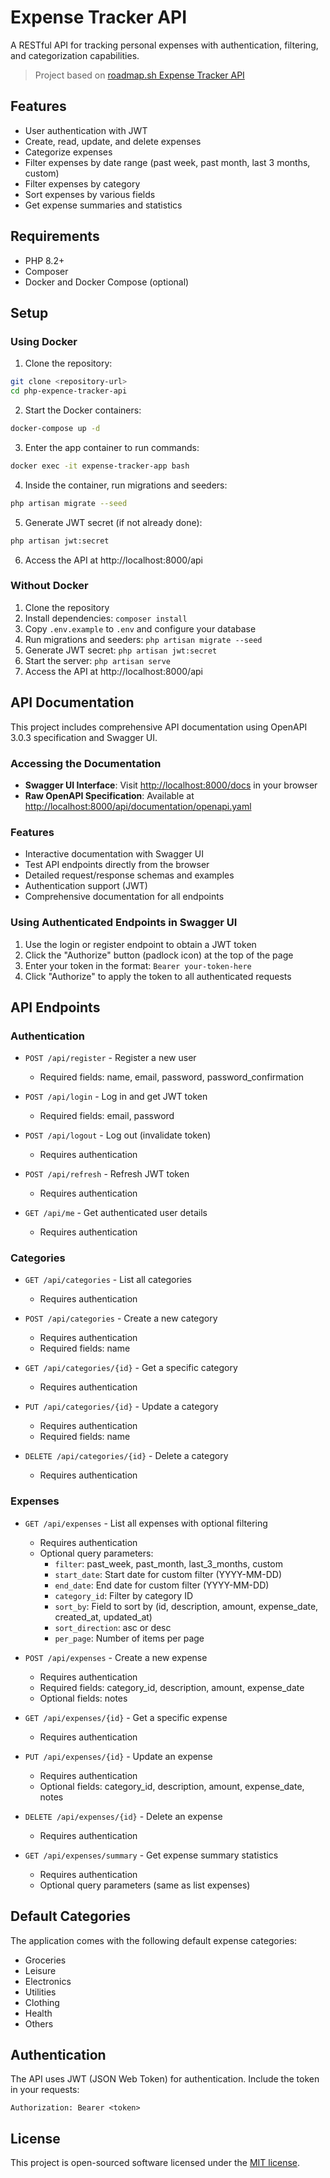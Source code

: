 # Expense Tracker API

A RESTful API for tracking personal expenses with authentication, filtering, and categorization capabilities.

> Project based on [roadmap.sh Expense Tracker API](https://roadmap.sh/projects/expense-tracker-api)

## Features

- User authentication with JWT
- Create, read, update, and delete expenses
- Categorize expenses
- Filter expenses by date range (past week, past month, last 3 months, custom)
- Filter expenses by category
- Sort expenses by various fields
- Get expense summaries and statistics

## Requirements

- PHP 8.2+
- Composer
- Docker and Docker Compose (optional)

## Setup

### Using Docker

1. Clone the repository:

```bash
git clone <repository-url>
cd php-expence-tracker-api
```

2. Start the Docker containers:

```bash
docker-compose up -d
```

3. Enter the app container to run commands:

```bash
docker exec -it expense-tracker-app bash
```

4. Inside the container, run migrations and seeders:

```bash
php artisan migrate --seed
```

5. Generate JWT secret (if not already done):

```bash
php artisan jwt:secret
```

6. Access the API at http://localhost:8000/api

### Without Docker

1. Clone the repository
2. Install dependencies: `composer install`
3. Copy `.env.example` to `.env` and configure your database
4. Run migrations and seeders: `php artisan migrate --seed`
5. Generate JWT secret: `php artisan jwt:secret`
6. Start the server: `php artisan serve`
7. Access the API at http://localhost:8000/api

## API Documentation

This project includes comprehensive API documentation using OpenAPI 3.0.3 specification and Swagger UI.

### Accessing the Documentation

- **Swagger UI Interface**: Visit [http://localhost:8000/docs](http://localhost:8000/docs) in your browser
- **Raw OpenAPI Specification**: Available at [http://localhost:8000/api/documentation/openapi.yaml](http://localhost:8000/api/documentation/openapi.yaml)

### Features

- Interactive documentation with Swagger UI
- Test API endpoints directly from the browser
- Detailed request/response schemas and examples
- Authentication support (JWT)
- Comprehensive documentation for all endpoints

### Using Authenticated Endpoints in Swagger UI

1. Use the login or register endpoint to obtain a JWT token
2. Click the "Authorize" button (padlock icon) at the top of the page
3. Enter your token in the format: `Bearer your-token-here`
4. Click "Authorize" to apply the token to all authenticated requests

## API Endpoints

### Authentication

- `POST /api/register` - Register a new user
  - Required fields: name, email, password, password_confirmation

- `POST /api/login` - Log in and get JWT token
  - Required fields: email, password

- `POST /api/logout` - Log out (invalidate token)
  - Requires authentication

- `POST /api/refresh` - Refresh JWT token
  - Requires authentication

- `GET /api/me` - Get authenticated user details
  - Requires authentication

### Categories

- `GET /api/categories` - List all categories
  - Requires authentication

- `POST /api/categories` - Create a new category
  - Requires authentication
  - Required fields: name

- `GET /api/categories/{id}` - Get a specific category
  - Requires authentication

- `PUT /api/categories/{id}` - Update a category
  - Requires authentication
  - Required fields: name

- `DELETE /api/categories/{id}` - Delete a category
  - Requires authentication

### Expenses

- `GET /api/expenses` - List all expenses with optional filtering
  - Requires authentication
  - Optional query parameters:
    - `filter`: past_week, past_month, last_3_months, custom
    - `start_date`: Start date for custom filter (YYYY-MM-DD)
    - `end_date`: End date for custom filter (YYYY-MM-DD)
    - `category_id`: Filter by category ID
    - `sort_by`: Field to sort by (id, description, amount, expense_date, created_at, updated_at)
    - `sort_direction`: asc or desc
    - `per_page`: Number of items per page

- `POST /api/expenses` - Create a new expense
  - Requires authentication
  - Required fields: category_id, description, amount, expense_date
  - Optional fields: notes

- `GET /api/expenses/{id}` - Get a specific expense
  - Requires authentication

- `PUT /api/expenses/{id}` - Update an expense
  - Requires authentication
  - Optional fields: category_id, description, amount, expense_date, notes

- `DELETE /api/expenses/{id}` - Delete an expense
  - Requires authentication

- `GET /api/expenses/summary` - Get expense summary statistics
  - Requires authentication
  - Optional query parameters (same as list expenses)

## Default Categories

The application comes with the following default expense categories:

- Groceries
- Leisure
- Electronics
- Utilities
- Clothing
- Health
- Others

## Authentication

The API uses JWT (JSON Web Token) for authentication. Include the token in your requests:

```
Authorization: Bearer <token>
```

## License

This project is open-sourced software licensed under the [MIT license](https://opensource.org/licenses/MIT).
